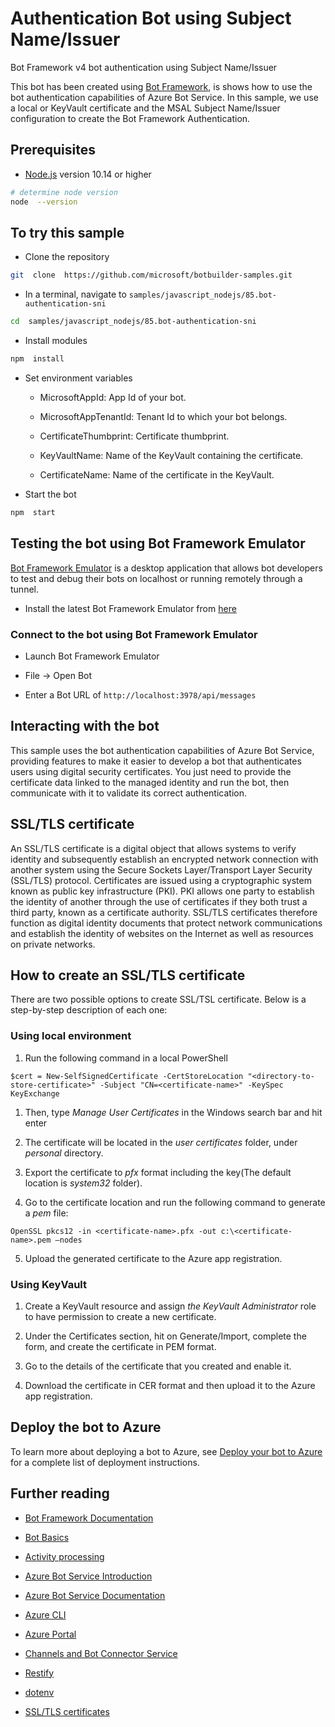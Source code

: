 # Authentication Bot using Subject Name/Issuer

Bot Framework v4 bot authentication using Subject Name/Issuer

This bot has been created using [Bot Framework](https://dev.botframework.com/), is shows how to use the bot authentication capabilities of Azure Bot Service. In this sample, we use a local or KeyVault certificate and the MSAL Subject Name/Issuer configuration to create the Bot Framework Authentication.

## Prerequisites

- [Node.js](https://nodejs.org) version 10.14 or higher

```bash
# determine node version
node  --version
```

## To try this sample

- Clone the repository

```bash
git  clone  https://github.com/microsoft/botbuilder-samples.git
```

- In a terminal, navigate to `samples/javascript_nodejs/85.bot-authentication-sni`

```bash
cd  samples/javascript_nodejs/85.bot-authentication-sni
```

- Install modules

```bash
npm  install
```

- Set environment variables

  - MicrosoftAppId: App Id of your bot.

  - MicrosoftAppTenantId: Tenant Id to which your bot belongs.

  - CertificateThumbprint: Certificate thumbprint.

  - KeyVaultName: Name of the KeyVault containing the certificate.

  - CertificateName: Name of the certificate in the KeyVault.

- Start the bot

```bash
npm  start
```

## Testing the bot using Bot Framework Emulator

[Bot Framework Emulator](https://github.com/microsoft/botframework-emulator) is a desktop application that allows bot developers to test and debug their bots on localhost or running remotely through a tunnel.

- Install the latest Bot Framework Emulator from [here](https://github.com/Microsoft/BotFramework-Emulator/releases)

### Connect to the bot using Bot Framework Emulator

- Launch Bot Framework Emulator

- File -> Open Bot

- Enter a Bot URL of `http://localhost:3978/api/messages`

## Interacting with the bot

This sample uses the bot authentication capabilities of Azure Bot Service, providing features to make it easier to develop a bot that authenticates users using digital security certificates. You just need to provide the certificate data linked to the managed identity and run the bot, then communicate with it to validate its correct authentication.

## SSL/TLS certificate

An SSL/TLS certificate is a digital object that allows systems to verify identity and subsequently establish an encrypted network connection with another system using the Secure Sockets Layer/Transport Layer Security (SSL/TLS) protocol. Certificates are issued using a cryptographic system known as public key infrastructure (PKI). PKI allows one party to establish the identity of another through the use of certificates if they both trust a third party, known as a certificate authority. SSL/TLS certificates therefore function as digital identity documents that protect network communications and establish the identity of websites on the Internet as well as resources on private networks.

## How to create an SSL/TLS certificate

There are two possible options to create SSL/TSL certificate. Below is a step-by-step description of each one:

### Using local environment

1. Run the following command in a local PowerShell

```
$cert = New-SelfSignedCertificate -CertStoreLocation "<directory-to-store-certificate>" -Subject "CN=<certificate-name>" -KeySpec KeyExchange
```

1. Then, type _Manage User Certificates_ in the Windows search bar and hit enter

2. The certificate will be located in the _user certificates_ folder, under _personal_ directory.

3. Export the certificate to _pfx_ format including the key(The default location is _system32_ folder).

4. Go to the certificate location and run the following command to generate a _pem_ file:

```
OpenSSL pkcs12 -in <certificate-name>.pfx -out c:\<certificate-name>.pem –nodes
```

5. Upload the generated certificate to the Azure app registration.

### Using KeyVault

1. Create a KeyVault resource and assign _the KeyVault Administrator_ role to have permission to create a new certificate.

2. Under the Certificates section, hit on Generate/Import, complete the form, and create the certificate in PEM format.

3. Go to the details of the certificate that you created and enable it.

4. Download the certificate in CER format and then upload it to the Azure app registration.

## Deploy the bot to Azure

To learn more about deploying a bot to Azure, see [Deploy your bot to Azure](https://aka.ms/azuredeployment) for a complete list of deployment instructions.

## Further reading

- [Bot Framework Documentation](https://docs.botframework.com)

- [Bot Basics](https://docs.microsoft.com/azure/bot-service/bot-builder-basics?view=azure-bot-service-4.0)

- [Activity processing](https://docs.microsoft.com/en-us/azure/bot-service/bot-builder-concept-activity-processing?view=azure-bot-service-4.0)

- [Azure Bot Service Introduction](https://docs.microsoft.com/azure/bot-service/bot-service-overview-introduction?view=azure-bot-service-4.0)

- [Azure Bot Service Documentation](https://docs.microsoft.com/azure/bot-service/?view=azure-bot-service-4.0)

- [Azure CLI](https://docs.microsoft.com/cli/azure/?view=azure-cli-latest)

- [Azure Portal](https://portal.azure.com)

- [Channels and Bot Connector Service](https://docs.microsoft.com/en-us/azure/bot-service/bot-concepts?view=azure-bot-service-4.0)

- [Restify](https://www.npmjs.com/package/restify)

- [dotenv](https://www.npmjs.com/package/dotenv)

- [SSL/TLS certificates](https://www.digicert.com/tls-ssl/tls-ssl-certificates)
